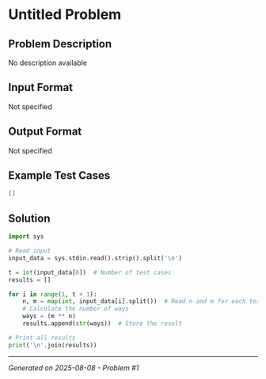 # Untitled Problem

## Problem Description
No description available

## Input Format
Not specified

## Output Format
Not specified

## Example Test Cases
```json
[]
```

## Solution
```python
import sys

# Read input
input_data = sys.stdin.read().strip().split('\n')

t = int(input_data[0])  # Number of test cases
results = []

for i in range(1, t + 1):
    n, m = map(int, input_data[i].split())  # Read n and m for each test case
    # Calculate the number of ways
    ways = (m ** n)
    results.append(str(ways))  # Store the result

# Print all results
print('\n'.join(results))
```

---
*Generated on 2025-08-08 - Problem #1*